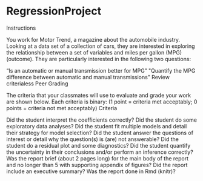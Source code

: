 # RegressionProject
Instructions

You work for Motor Trend, a magazine about the automobile industry. Looking at a data set of a collection of cars, they are interested 
in exploring the relationship between a set of variables and miles per gallon (MPG) (outcome). They are particularly interested in the 
following two questions:

“Is an automatic or manual transmission better for MPG”
"Quantify the MPG difference between automatic and manual transmissions"
Review criterialess 
Peer Grading

The criteria that your classmates will use to evaluate and grade your work are shown below.
Each criteria is binary: (1 point = criteria met acceptably; 0 points = criteria not met acceptably)
Criteria

Did the student interpret the coefficients correctly?
Did the student do some exploratory data analyses?
Did the student fit multiple models and detail their strategy for model selection?
Did the student answer the questions of interest or detail why the question(s) is (are) not answerable?
Did the student do a residual plot and some diagnostics?
Did the student quantify the uncertainty in their conclusions and/or perform an inference correctly?
Was the report brief (about 2 pages long) for the main body of the report and no longer than 5 with supporting appendix of figures?
Did the report include an executive summary?
Was the report done in Rmd (knitr)?
